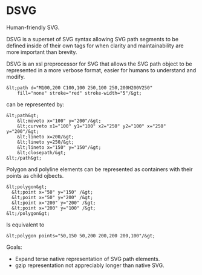 # DSVG

Human-friendly SVG.

DSVG is a superset of SVG syntax allowing SVG path segments to be defined 
inside of their own tags for when clarity and maintainability are more important
than brevity.

DSVG is an xsl preprocessor for SVG that allows the SVG path object to
be represented in a more verbose format, easier for humans to understand
and modify.  

    &lt;path d="M100,200 C100,100 250,100 250,200H200V250"
        fill="none" stroke="red" stroke-width="5"/&gt;

can be represented by:

    &lt;path&gt;
        &lt;moveto x="100" y="200"/&gt;
        &lt;curveto x1="100" y1="100" x2="250" y2="100" x="250" y="200"/&gt;
        &lt;lineto x=200/&gt;
        &lt;lineto y=250/&gt;
        &lt;lineto x="150" y="150"/&gt;
        &lt;closepath/&gt;
    &lt;/path&gt;

Polygon and polyline elements can be represented as containers with their
points as child ojbects.

    &lt;polygon&gt;
      &lt;point x="50" y="150" /&gt;
      &lt;point x="50" y="200" /&gt;
      &lt;point x="200" y="200" /&gt;
      &lt;point x="200" y="100" /&gt;
    &lt;/polygon&gt;

Is equivalent to

    &lt;polygon points="50,150 50,200 200,200 200,100"/&gt;

Goals:

* Expand terse native representation of SVG path elements.
* gzip representation not appreciably longer than native SVG.
